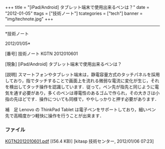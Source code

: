﻿+++
title = "[iPad/Android] タブレット端末で使用出来るペンは？"
date = "2012-01-05"
ttags = ["技術ノート"]
tcategories = ["tech"]
banner = "img/technote.jpg"
+++

-----------------------------------------------------------------------------------------------------------------------------

*技術ノート

2012/01/05*


[番号]
技術ノート KGTN 2012010601

[現象]
[iPad/Android] タブレット端末で使用出来るペンは？

[説明]
スマートフォンやタブレット端末は，静電容量方式のタッチパネルを採用しており，指でタッチすることで画面上を流れる微弱な電流に変化が生じ，それを検出してタッチ操作を認識しています．従って，ペン先が指先と同じように電気を通す必要があり，多くのペンは導電性のあるゴムで作られ，その大きさは小指の先ほどです．操作についても同様で，ややしっかりと押す必要があります．

補　足
Lenovo の ThinkPad Tablet
は電子ペンをサポートしており，細いペン先で高精度かつ軽快に操作を行うことが出来ます．


### ファイル

 
 


[KGTN2012010601.pdf](http://techreport.kitasp.net/attachments/download/785/KGTN2012010601.pdf)
 [(56.4 KB)] [kitasp 技術センター, 2012/01/06
07:23]


 


 

